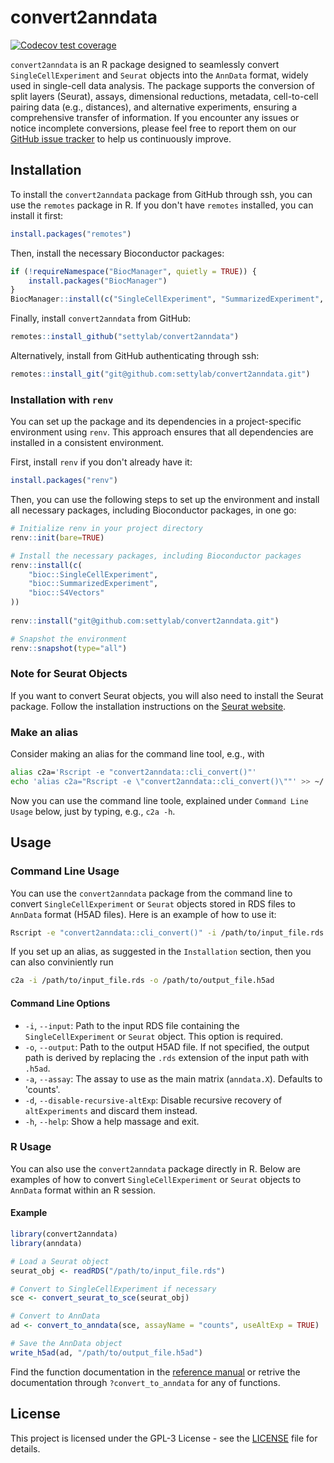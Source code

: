 # convert2anndata

[![Codecov test coverage](https://codecov.io/gh/settylab/convert2anndata/branch/main/graph/badge.svg)](https://codecov.io/gh/settylab/convert2anndata)

`convert2anndata` is an R package designed to seamlessly convert `SingleCellExperiment` and `Seurat` objects into the `AnnData` format, widely used in single-cell data analysis. The package supports the conversion of split layers (Seurat), assays, dimensional reductions, metadata, cell-to-cell pairing data (e.g., distances), and alternative experiments, ensuring a comprehensive transfer of information. If you encounter any issues or notice incomplete conversions, please feel free to report them on our [GitHub issue tracker](https://github.com/settylab/convert2anndata/issues) to help us continuously improve.


## Installation

To install the `convert2anndata` package from GitHub through ssh, you can use the `remotes` package in R. If you don't have `remotes` installed, you can install it first:

```r
install.packages("remotes")
```

Then, install the necessary Bioconductor packages:

```r
if (!requireNamespace("BiocManager", quietly = TRUE)) {
    install.packages("BiocManager")
}
BiocManager::install(c("SingleCellExperiment", "SummarizedExperiment", "S4Vectors"))
```

Finally, install `convert2anndata` from GitHub:

```r
remotes::install_github("settylab/convert2anndata")
```

Alternatively, install from GitHub authenticating through ssh:

```r
remotes::install_git("git@github.com:settylab/convert2anndata.git")
```

### Installation with `renv`

You can set up the package and its dependencies in a project-specific environment using `renv`. This approach ensures that all dependencies are installed in a consistent environment.

First, install `renv` if you don't already have it:

```r
install.packages("renv")
```

Then, you can use the following steps to set up the environment and install all necessary packages, including Bioconductor packages, in one go:

```r
# Initialize renv in your project directory
renv::init(bare=TRUE)

# Install the necessary packages, including Bioconductor packages
renv::install(c(
    "bioc::SingleCellExperiment",
    "bioc::SummarizedExperiment",
    "bioc::S4Vectors"
))
    
renv::install("git@github.com:settylab/convert2anndata.git")

# Snapshot the environment
renv::snapshot(type="all")
```

### Note for Seurat Objects

If you want to convert Seurat objects, you will also need to install the Seurat package. Follow the installation instructions on the [Seurat website](https://satijalab.org/seurat/articles/install.html).

### Make an alias

Consider making an alias for the command line tool, e.g., with

```bash
alias c2a='Rscript -e "convert2anndata::cli_convert()"'
echo 'alias c2a="Rscript -e \"convert2anndata::cli_convert()\""' >> ~/.bashrc
```

Now you can use the command line toole, explained under `Command Line Usage` below, just by typing, e.g., `c2a -h`.

## Usage

### Command Line Usage

You can use the `convert2anndata` package from the command line to convert `SingleCellExperiment` or `Seurat` objects stored in RDS files to `AnnData` format (H5AD files). Here is an example of how to use it:

```sh
Rscript -e "convert2anndata::cli_convert()" -i /path/to/input_file.rds -o /path/to/output_file.h5ad
```

If you set up an alias, as suggested in the `Installation` section, then you can also conviniently run

```sh
c2a -i /path/to/input_file.rds -o /path/to/output_file.h5ad
```

#### Command Line Options

- `-i`, `--input`: Path to the input RDS file containing the `SingleCellExperiment` or `Seurat` object. This option is required.
- `-o`, `--output`: Path to the output H5AD file. If not specified, the output path is derived by replacing the `.rds` extension of the input path with `.h5ad`.
- `-a`, `--assay`: The assay to use as the main matrix (`anndata.X`). Defaults to 'counts'.
- `-d`, `--disable-recursive-altExp`: Disable recursive recovery of `altExperiments` and discard them instead.
- `-h`, `--help`: Show a help massage and exit.

### R Usage

You can also use the `convert2anndata` package directly in R. Below are examples of how to convert `SingleCellExperiment` or `Seurat` objects to `AnnData` format within an R session.

#### Example

```r
library(convert2anndata)
library(anndata)

# Load a Seurat object
seurat_obj <- readRDS("/path/to/input_file.rds")

# Convert to SingleCellExperiment if necessary
sce <- convert_seurat_to_sce(seurat_obj)

# Convert to AnnData
ad <- convert_to_anndata(sce, assayName = "counts", useAltExp = TRUE)

# Save the AnnData object
write_h5ad(ad, "/path/to/output_file.h5ad")
```

Find the function documentation in the [reference manual](https://settylab.github.io/convert2anndata/reference/)
or retrive the documentation through `?convert_to_anndata` for any of functions.

## License

This project is licensed under the GPL-3 License - see the [LICENSE](LICENSE) file for details.
